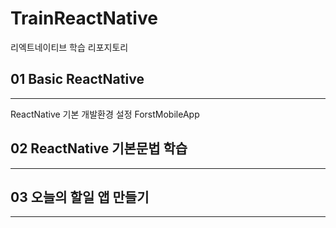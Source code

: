 # TrainReactNative
리엑트네이티브 학습 리포지토리



## 01 Basic ReactNative
***
ReactNative 기본 개발환경 설정
ForstMobileApp

## 02 ReactNative 기본문법 학습
***

## 03 오늘의 할일 앱 만들기
***
